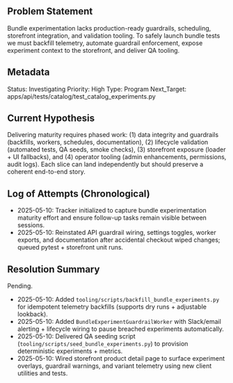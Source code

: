 ## Problem Statement
Bundle experimentation lacks production-ready guardrails, scheduling, storefront integration, and validation tooling. To safely launch bundle tests we must backfill telemetry, automate guardrail enforcement, expose experiment context to the storefront, and deliver QA tooling.

## Metadata
Status: Investigating
Priority: High
Type: Program
Next_Target: apps/api/tests/catalog/test_catalog_experiments.py

## Current Hypothesis
Delivering maturity requires phased work: (1) data integrity and guardrails (backfills, workers, schedules, documentation), (2) lifecycle validation (automated tests, QA seeds, smoke checks), (3) storefront exposure (loader + UI fallbacks), and (4) operator tooling (admin enhancements, permissions, audit logs). Each slice can land independently but should preserve a coherent end-to-end story.

## Log of Attempts (Chronological)
- 2025-05-10: Tracker initialized to capture bundle experimentation maturity effort and ensure follow-up tasks remain visible between sessions.
- 2025-05-10: Reinstated API guardrail wiring, settings toggles, worker exports, and documentation after accidental checkout wiped changes; queued pytest + storefront unit runs.

## Resolution Summary
Pending.
- 2025-05-10: Added `tooling/scripts/backfill_bundle_experiments.py` for idempotent telemetry backfills (supports dry runs + adjustable lookback).
- 2025-05-10: Added `BundleExperimentGuardrailWorker` with Slack/email alerting + lifecycle wiring to pause breached experiments automatically.
- 2025-05-10: Delivered QA seeding script (`tooling/scripts/seed_bundle_experiments.py`) to provision deterministic experiments + metrics.
- 2025-05-10: Wired storefront product detail page to surface experiment overlays, guardrail warnings, and variant telemetry using new client utilities and tests.
